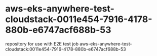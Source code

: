 # aws-eks-anywhere-test-cloudstack-0011e454-7916-4178-880b-e6747acf688b-53
repository for use with E2E test job aws-eks-anywhere-test-cloudstack:0011e454-7916-4178-880b-e6747acf688b-53
